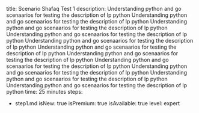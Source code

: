 title: Scenario Shafaq Test 1
description: Understanding python and go scenaarios for testing the description of lp python Understanding python and go scenaarios for testing the description of lp python Understanding python and go scenaarios for testing the description of lp python Understanding python and go scenaarios for testing the description of lp python Understanding python and go scenaarios for testing the description of lp python Understanding python and go scenaarios for testing the description of lp python Understanding python and go scenaarios for testing the description of lp python Understanding python and go scenaarios for testing the description of lp python Understanding python and go scenaarios for testing the description of lp python Understanding python and go scenaarios for testing the description of lp python Understanding python and go scenaarios for testing the description of lp python
time: 25 minutes
steps:
  - step1.md
isNew: true
isPremium: true
isAvailable: true
level: expert
